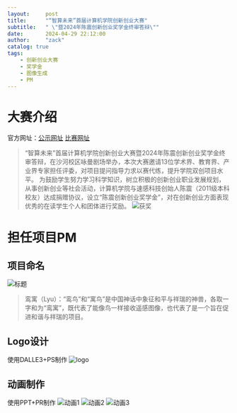 ```yaml
---
layout:     post
title:      "“智算未来”首届计算机学院创新创业大赛"
subtitle:   " \"暨2024年陈震创新创业奖学金终审答辩\""
date:       2024-04-29 22:12:00
author:     "zack"
catalog: true
tags:
    - 创新创业大赛
    - 奖学金
    - 图像生成
    - PM
---
```


# 大赛介绍
官方网址：[公示网址](https://mp.weixin.qq.com/s/_SBre8wgC6cj0ZUpDJaiSw)
[比赛网址](https://mp.weixin.qq.com/s/qGESh3S9hBogbxXtMAJqLw)
> “智算未来”首届计算机学院创新创业大赛暨2024年陈震创新创业奖学金终审答辩，在沙河校区咏曼剧场举办，本次大赛邀请13位学术界、教育界、产业界专家担任评委，对项目提问指导力求以赛代练，提升学院双创项目水平。
>  为鼓励学生努力学习科学知识，树立积极的创新创业职业发展规划，从事创新创业等社会活动，计算机学院与速感科技创始人陈震（2011级本科校友）达成捐赠协议，设立“陈震创新创业奖学金”，对在创新创业方面表现优秀的在读学生个人和团体进行奖励。
![获奖](https://zackhxn.github.io/img/获奖1.jpg) 

# 担任项目PM
## 项目命名
![标题](https://zackhxn.github.io/img/标题1.png) 
> 鸾寓（Lyu）：“鸾鸟”和“寓鸟”是中国神话中象征和平与祥瑞的神兽，各取一字和为“鸾寓”，既代表了能像鸟一样接收遥感图像，也代表了是一个旨在促进和谐与祥瑞的项目。

## Logo设计
使用DALLE3+PS制作
![logo](https://zackhxn.github.io/img/logo.png) 

## 动画制作
使用PPT+PR制作
![动画1](https://zackhxn.github.io/img/动画1.gif) 
![动画2](https://zackhxn.github.io/img/动画2.gif) 
![动画3](https://zackhxn.github.io/img/动画3.gif) 

